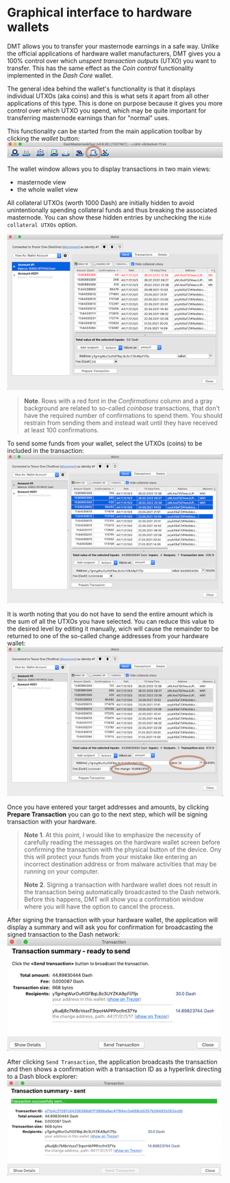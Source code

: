 # Graphical interface to hardware wallets

DMT allows you to transfer your masternode earnings in a safe way. Unlike the official applications of hardware wallet manufacturers, DMT gives you a 100% control over which *unspent transaction outputs* (UTXO) you want to transfer. This has the same effect as the *Coin control* functionality implemented in the *Dash Core* wallet.

The general idea behind the wallet's functionality is that it displays individual UTXOs (aka coins) and this is what sets it apart from all other applications of this type. This is done on purpose because it gives you more control over which UTXO you spend, which may be quite important for transferring masternode earnings than for "normal" uses.

This functionality can be started from the main application toolbar by clicking the *wallet* button:
![Wallet tool button](img/wallet-tool-buttons.png)

The wallet window allows you to display transactions in two main views:
- masternode view
- the whole wallet view

All collateral UTXOs (worth 1000 Dash) are initially hidden to avoid unintentionally spending collateral funds and thus breaking the associated masternode. You can show these hidden entries by unchecking the `Hide collateral UTXOs` option.

![Wallet1](img/wallet-1.png)

> **Note**. Rows with a red font in the *Confirmations* column and a gray background are related to so-called *coinbase* transactions, that don't have the required number of confirmations to spend them. You should restrain from sending them and instead wait until they have received at least 100 confirmations. 


To send some funds from your wallet, select the UTXOs (coins) to be included in the transaction:
![Wallet2](img/wallet-2.png)

It is worth noting that you do not have to send the entire amount which is the sum of all the UTXOs you have selected. You can reduce this value to the desired level by editing it manually, wich will cause the remainder to be returned to one of the so-called change addresses from your hardware wallet:
![Wallet2](img/wallet-3.png)

Once you have entered your target addresses and amounts, by clicking **Prepare Transaction** you can go to the next step, which will be signing transaction with your hardware.

> **Note 1**. At this point, I would like to emphasize the necessity of carefully reading the messages on the hardware wallet screen before confirming the transaction with the physical button of the device. Ony this will protect your funds from your mistake like entering an incorrect destination address or from malware activities that may be running on your computer.  
> 
> **Note 2**. Signing a transaction with hardware wallet does not result in the transaction being automatically broadcasted to the Dash network. Before this happens, DMT will show you a confirmation window where you will have the option to cancel the process.

After signing the transaction with your hardware wallet, the application will display a summary and will ask you for confirmation for broadcasting the signed transaction to the Dash network:
![Broadcast signed transaction confirmation](img/wallet-summary.png)


After clicking `Send Transaction`, the application broadcasts the transaction and then shows a confirmation with a transaction ID as a hyperlink directing to a Dash block explorer:  
![Transaction sent](img/wallet-summary-tx-sent.png)